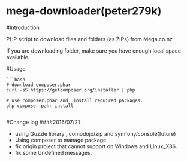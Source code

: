 mega-downloader(peter279k)
===============

#Introduction

PHP script to download files and folders (as ZIPs) from Mega.co.nz

If you are downloading folder, make sure you have enough local space available.

#Usage

	```bash
	# download composer.phar
	curl -sS https://getcomposer.org/installer | php
	
	# use composer.phar and  install required packages.
	php composer.pahr install
	```

#Change log
####2016/07/21
+ using Guzzle library , comodojo/zip and symfony/console(future)
+ Using composer to manage package
+ fix origin project that cannot support on Windows and Linux_X86.
+ fix some Undefined messages.